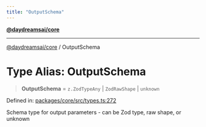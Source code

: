 ```yaml
---
title: "OutputSchema"
---
```


[**@daydreamsai/core**](./api-reference.md)

***

[@daydreamsai/core](./api-reference.md) / OutputSchema

# Type Alias: OutputSchema

> **OutputSchema** = `z.ZodTypeAny` \| `ZodRawShape` \| `unknown`

Defined in: [packages/core/src/types.ts:272](https://github.com/dojoengine/daydreams/blob/bbf75946e0d6d99fbdde4cebb2f8a4e8926724f1/packages/core/src/types.ts#L272)

Schema type for output parameters - can be Zod type, raw shape, or unknown
